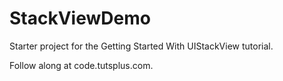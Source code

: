 # StackViewDemo
Starter project for the Getting Started With UIStackView tutorial.

Follow along at code.tutsplus.com.
